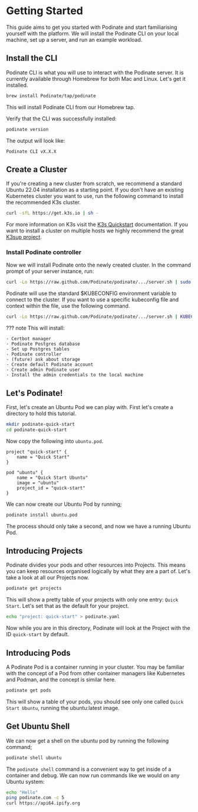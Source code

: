 # Getting Started

This guide aims to get you started with Podinate and start familiarising yourself with the platform. We will install the Podinate CLI on your local machine, set up a server, and run an example workload. 

## Install the CLI
Podinate CLI is what you will use to interact with the Podinate server. It is currently available through Homebrew for both Mac and Linux. Let's get it installed.
```bash
brew install Podinate/tap/podinate
```
This will install Podinate CLI from our Homebrew tap. 

Verify that the CLI was successfully installed:
```bash
podinate version
```
The output will look like:
```
Podinate CLI vX.X.X
```

## Create a Cluster


If you're creating a new cluster from scratch, we recommend a standard Ubuntu 22.04 installation as a starting point. If you don't have an existing Kubernetes cluster you want to use, run the following command to install the recommended K3s cluster. 
```bash
curl -sfL https://get.k3s.io | sh -
```
For more information on K3s visit the [K3s Quickstart](https://docs.k3s.io/quick-start) documentation. If you want to install a cluster on multiple hosts we highly recommend the great [K3sup project](https://docs.k3s.io/quick-start).

### Install Podinate controller
Now we will install Podinate onto the newly created cluster. In the command prompt of your server instance, run:
```bash
curl -Lo https://raw.github.com/Podinate/podinate/.../server.sh | sudo bash
```
Podinate will use the standard $KUBECONFIG environment variable to connect to the cluster. If you want to use a specific kubeconfig file and context within the file, use the following command.
```bash
curl -Lo https://raw.github.com/Podinate/podinate/.../server.sh | KUBECONFIG=~/.kube/config CONTEXT=<your-context> sudo bash
```

??? note
    This will install:

    - Certbot manager 
    - Podinate Postgres database
    - Set up Postgres tables
    - Podinate controller
    - (future) ask about storage
    - Create default Podinate account 
    - Create admin Podinate user
    - Install the admin credentials to the local machine

## Let's Podinate!
<!-- You can now use Podinate as you might Docker. Most commands are the same. For example `podinate build` will run a build in the Podinate cluster and cache the file locally.  -->

First, let's create an Ubuntu Pod we can play with. First let's create a directory to hold this tutorial. 
```bash
mkdir podinate-quick-start
cd podinate-quick-start
```

Now copy the following into `ubuntu.pod`.
```hcl title="ubuntu.pod"
project "quick-start" {
    name = "Quick Start"
}

pod "ubuntu" {
    name = "Quick Start Ubuntu"
    image = "ubuntu"
    project_id = "quick-start"
}
```
We can now create our Ubuntu Pod by running;
```bash
podinate install ubuntu.pod
```
The process should only take a second, and now we have a running Ubuntu Pod. 

## Introducing Projects
Podinate divides your pods and other resources into Projects. This means you can keep resources organised logically by what they are a part of. Let's take a look at all our Projects now. 
```bash
podinate get projects
```
This will show a pretty table of your projects with only one entry: `Quick Start`. Let's set that as the default for your project.

```bash
echo "project: quick-start" > podinate.yaml
```
Now while you are in this directory, Podinate will look at the Project with the ID `quick-start` by default.

## Introducing Pods
A Podinate Pod is a container running in your cluster. You may be familiar with the concept of a Pod from other container managers like Kubernetes and Podman, and the concept is similar here. 
```bash
podinate get pods 
```
This will show a table of your pods, you should see only one called `Quick Start Ubuntu`, running the ubuntu:latest image. 

## Get Ubuntu Shell
We can now get a shell on the ubuntu pod by running the following command; 
```bash
podinate shell ubuntu
```
The `podinate shell` command is a convenient way to get inside of a container and debug. We can now run commands like we would on any Ubuntu system:
```bash
echo "Hello"
ping podinate.com -c 5
curl https://api64.ipify.org
```

